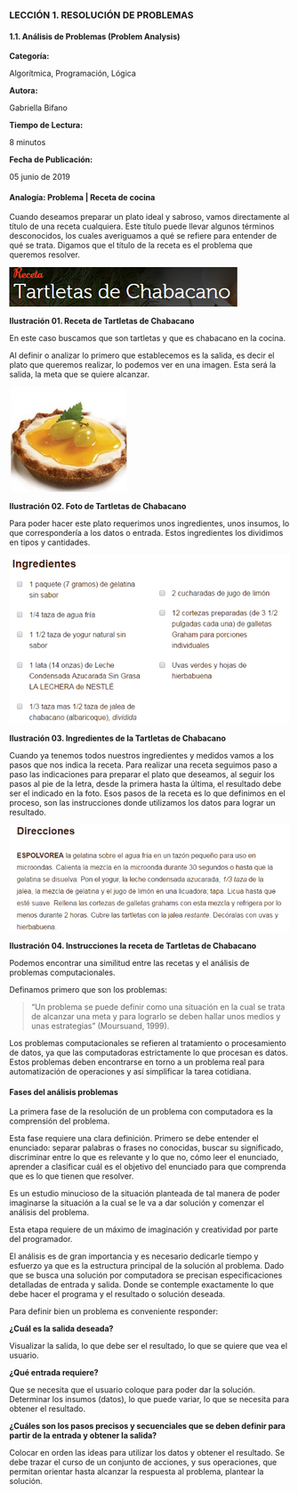 ### LECCIÓN 1. RESOLUCIÓN DE PROBLEMAS

#### 1.1. Análisis de Problemas (Problem Analysis)

**Categoría:**

Algorítmica, Programación, Lógica

**Autora:**

Gabriella Bifano

**Tiempo de Lectura:**

8 minutos

**Fecha de Publicación:**

05 junio de 2019


#### Analogía: Problema | Receta de cocina

Cuando deseamos preparar un plato ideal y sabroso, vamos directamente al título de una receta cualquiera. Este título puede llevar algunos términos desconocidos, los cuales averiguamos a qué se refiere para entender de qué se trata. Digamos que el título de la receta es el problema que queremos resolver.

 ![Ilustración 01. Receta de Tartletas de Chabacano](https://github.com/3-en-1-developers/culinary-battle/blob/master/lessons/media/ilustration-01.png) 
 
**Ilustración 01. Receta de Tartletas de Chabacano**

En este caso buscamos que son tartletas y que es chabacano en la cocina.

Al definir o analizar lo primero que establecemos es la salida, es decir el plato que queremos realizar, lo podemos ver en una imagen. Esta será la salida, la meta que se quiere alcanzar.

![Ilustración 02. Foto de Tartletas de Chabacano](https://github.com/3-en-1-developers/culinary-battle/blob/master/lessons/media/ilustration-02.png) 

**Ilustración 02. Foto de Tartletas de Chabacano**
 
Para poder hacer este plato requerimos unos ingredientes, unos insumos, lo que correspondería a los datos o entrada. Estos ingredientes los dividimos en tipos y cantidades.

![Ilustración 03. Ingredientes de la Tartletas de Chabacano](https://github.com/3-en-1-developers/culinary-battle/blob/master/lessons/media/ilustration-03.png) 

**Ilustración 03. Ingredientes de la Tartletas de Chabacano**

Cuando ya tenemos todos nuestros ingredientes  y medidos vamos a los pasos que nos indica la receta.  Para realizar una receta seguimos paso a paso las indicaciones para preparar el plato que deseamos, al seguir los pasos al pie de la letra, desde la primera hasta la última, el resultado debe ser el indicado en la foto. Esos pasos de la receta es lo que definimos en el proceso, son las instrucciones donde utilizamos los datos para lograr un resultado.


![Ilustración 04. Instrucciones la receta de Tartletas de Chabacano](https://github.com/3-en-1-developers/culinary-battle/blob/master/lessons/media/ilustration-04.png) 

**Ilustración 04. Instrucciones la receta de Tartletas de Chabacano**

Podemos encontrar una similitud entre las recetas y el análisis de problemas computacionales.

Definamos primero que son los problemas:

> “Un problema se puede definir como una situación en la cual se trata de alcanzar una meta y para lograrlo se deben hallar unos medios y unas estrategias” (Moursuand, 1999).

Los problemas computacionales se refieren al tratamiento o procesamiento de datos, ya que las computadoras estrictamente lo que procesan es datos. Estos problemas deben encontrarse en torno a un problema real para automatización de operaciones y así simplificar la tarea cotidiana.

#### Fases del análisis  problemas

La primera fase de la resolución de un problema con computadora es la comprensión del problema.

Esta fase requiere una clara definición. Primero se debe entender el enunciado: separar palabras o frases no conocidas, buscar su significado, discriminar entre lo que es relevante y lo que no, cómo leer el enunciado, aprender a clasificar cuál es el objetivo del enunciado para que comprenda que es lo que tienen que resolver.

Es un estudio minucioso de la situación planteada de tal manera de poder imaginarse la situación a la cual se le va a dar solución y comenzar el análisis del problema.

Esta etapa requiere de un máximo de imaginación y creatividad por parte del programador.

El análisis es de gran importancia y es necesario dedicarle tiempo y esfuerzo ya que es la estructura principal de la solución al problema. Dado que se busca una solución por computadora se precisan especificaciones detalladas de entrada y salida. Donde se contemple exactamente lo que debe hacer el programa y el resultado o solución deseada.

Para definir bien un problema es conveniente responder:

**¿Cuál es la salida deseada?**

Visualizar la salida, lo que debe ser el resultado, lo que se quiere que vea el usuario.

**¿Qué entrada requiere?**

Que se necesita que el usuario coloque para poder dar la solución. Determinar los insumos (datos), lo que puede variar, lo que se necesita para obtener el resultado.

**¿Cuáles son los pasos precisos y secuenciales que se deben definir para partir de la entrada y obtener la salida?**

Colocar en orden las ideas para utilizar los datos y obtener el resultado.
Se debe trazar el curso de un conjunto de acciones, y sus operaciones, que permitan orientar hasta alcanzar la respuesta al problema, plantear la solución.
